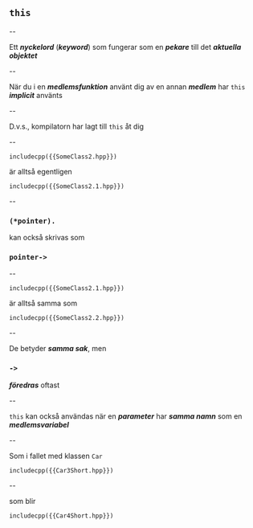 ## `this`

--

Ett ***nyckelord*** (***keyword***) som fungerar som en ***pekare*** till det ***aktuella objektet***

--

När du i en ***medlemsfunktion*** använt dig av en annan ***medlem*** har `this` ***implicit*** använts

--

D.v.s., kompilatorn har lagt till `this` åt dig

--

```cpp[5]
includecpp({{SomeClass2.hpp}})
```

är alltså egentligen
<!-- .element: class="fragment" -->

```cpp[5]
includecpp({{SomeClass2.1.hpp}})
```
<!-- .element: class="fragment" -->

--

### `(*pointer).`

kan också skrivas som

### `pointer->`

--

```cpp[5]
includecpp({{SomeClass2.1.hpp}})
```

är alltså samma som

```cpp[5]
includecpp({{SomeClass2.2.hpp}})
```

--

De betyder ***samma sak***, men

### `->`

***föredras*** oftast

--

`this` kan också användas när en ***parameter*** har ***samma namn*** som en ***medlemsvariabel***

--
<!-- .slide: data-transition="slide-in fade-out" -->
Som i fallet med klassen `Car`

```cpp[6,8]
includecpp({{Car3Short.hpp}})
```

--
<!-- .slide: data-transition="fade" -->

som blir

```cpp[6-8]
includecpp({{Car4Short.hpp}})
```
